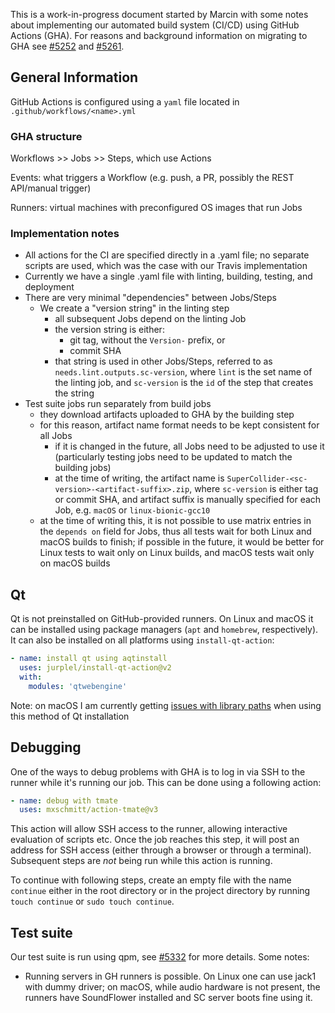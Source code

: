 This is a work-in-progress document started by Marcin with some notes about implementing our automated build system (CI/CD) using GitHub Actions (GHA). For reasons and background information on migrating to GHA see [#5252](https://github.com/supercollider/supercollider/issues/5252) and [#5261](https://github.com/supercollider/supercollider/issues/5261).

## General Information
GitHub Actions is configured using a `yaml` file located in `.github/workflows/<name>.yml`

### GHA structure
Workflows >> Jobs >> Steps, which use Actions

Events: what triggers a Workflow (e.g. push, a PR, possibly the REST API/manual trigger)

Runners: virtual machines with preconfigured OS images that run Jobs

### Implementation notes
- All actions for the CI are specified directly in a .yaml file; no separate scripts are used, which was the case with our Travis implementation
- Currently we have a single .yaml file with linting, building, testing, and deployment
- There are very minimal "dependencies" between Jobs/Steps
  - We create a "version string" in the linting step
    - all subsequent Jobs depend on the linting Job
    - the version string is either: 
      - git tag, without the `Version-` prefix, or
      - commit SHA
    - that string is used in other Jobs/Steps, referred to as `needs.lint.outputs.sc-version`, where `lint` is the set name of the linting job, and `sc-version` is the `id` of the step that creates the string
- Test suite jobs run separately from build jobs
  - they download artifacts uploaded to GHA by the building step
  - for this reason, artifact name format needs to be kept consistent for all Jobs
    - if it is changed in the future, all Jobs need to be adjusted to use it (particularly testing jobs need to be updated to match the building jobs)
    - at the time of writing, the artifact name is `SuperCollider-<sc-version>-<artifact-suffix>.zip`, where `sc-version` is either tag or commit SHA, and artifact suffix is manually specified for each Job, e.g. `macOS` or `linux-bionic-gcc10`
  - at the time of writing this, it is not possible to use matrix entries in the `depends on` field for Jobs, thus all tests wait for both Linux and macOS builds to finish; if possible in the future, it would be better for Linux tests to wait only on Linux builds, and macOS tests wait only on macOS builds


## Qt

Qt is not preinstalled on GitHub-provided runners. On Linux and macOS it can be installed using package managers (`apt` and `homebrew`, respectively). It can also be installed on all platforms using `install-qt-action`:
```yaml
- name: install qt using aqtinstall
  uses: jurplel/install-qt-action@v2
  with:
    modules: 'qtwebengine'
```
Note: on macOS I am currently getting [issues with library paths](https://github.com/supercollider/supercollider/issues/5294) when using this method of Qt installation

## Debugging
One of the ways to debug problems with GHA is to log in via SSH to the runner while it's running our job. This can be done using a following action:
```yaml
- name: debug with tmate
  uses: mxschmitt/action-tmate@v3
```
This action will allow SSH access to the runner, allowing interactive evaluation of scripts etc. Once the job reaches this step, it will post an address for SSH access (either through a browser or through a terminal). Subsequent steps are _not_ being run while this action is running. 

To continue with following steps, create an empty file with the name `continue` either in the root directory or in the project directory by running `touch continue` or `sudo touch continue`.


## Test suite

Our test suite is run using qpm, see [#5332](https://github.com/supercollider/supercollider/pull/5332) for more details. Some notes:
- Running servers in GH runners is possible. On Linux one can use jack1 with dummy driver; on macOS, while audio hardware is not present, the runners have SoundFlower installed and SC server boots fine using it.